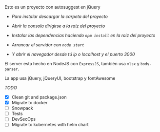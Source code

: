 Esto es un proyecto con autosuggest en jQuery

 - *Para instalar descargar la carpeta del proyecto*
	
 - *Abrir la consola dirigirse a la raiz del proyecto*

 - *Instalar las dependencias haciendo `npm install` en la raiz del proyecto*

 - *Arrancar el servidor con `node start`*

 - *Y abrir el navegador desde tú ip o localhost y el puerto 3000*

El server esta hecho en NodeJS con `ExpressJS`, también usa `xlsx` y `body-parser`.

La app usa jQuery, jQueryUI, bootstrap y fontAwesome

*TODO*
* [x] Clean git and package.json
* [x] Migrate to docker
* [ ] Snowpack
* [ ] Tests
* [ ] DevSecOps
* [ ] Migrate to kubernetes with helm chart
